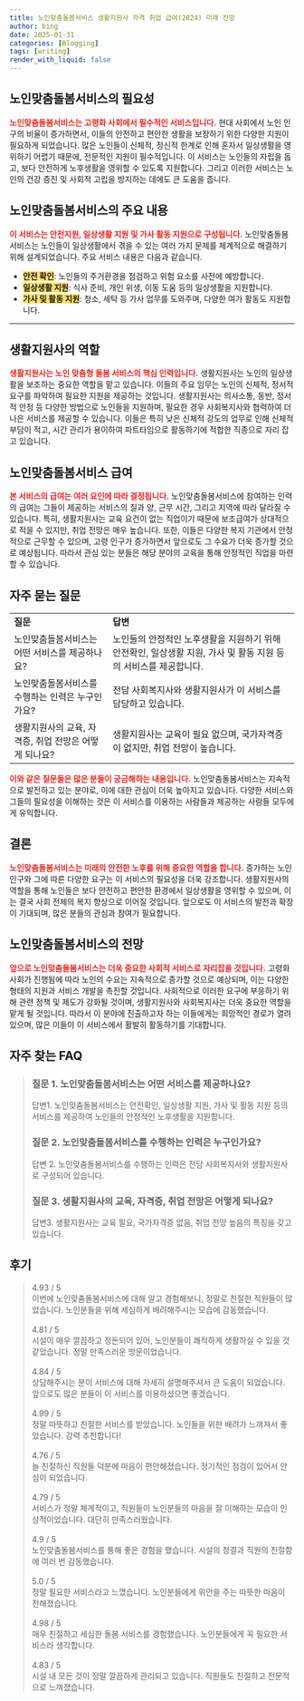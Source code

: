 ```yaml
---
title: 노인맞춤돌봄서비스 생활지원사 자격 취업 급여(2024) 미래 전망
author: bing
date: 2025-01-31
categories: [Blogging]
tags: [writing]
render_with_liquid: false
---
```



<h2 id='노인맞춤돌봄서비스의 필요성'>노인맞춤돌봄서비스의 필요성</h2>

<p><b><span style="color: #ee2323;">노인맞춤돌봄서비스는 고령화 사회에서 필수적인 서비스입니다.</span></b> 현대 사회에서 노인 인구의 비율이 증가하면서, 이들의 안전하고 편안한 생활을 보장하기 위한 다양한 지원이 필요하게 되었습니다. 많은 노인들이 신체적, 정신적 한계로 인해 혼자서 일상생활을 영위하기 어렵기 때문에, 전문적인 지원이 필수적입니다. 이 서비스는 노인들의 자립을 돕고, 보다 안전하게 노후생활을 영위할 수 있도록 지원합니다. 그리고 이러한 서비스는 노인의 건강 증진 및 사회적 고립을 방지하는 데에도 큰 도움을 줍니다.</p>

<h2 id='노인맞춤돌봄서비스의 주요 내용'>노인맞춤돌봄서비스의 주요 내용</h2>

<p><b><span style="color: #ee2323;">이 서비스는 안전지원, 일상생활 지원 및 가사 활동 지원으로 구성됩니다.</span></b> 노인맞춤돌봄서비스는 노인들이 일상생활에서 겪을 수 있는 여러 가지 문제를 체계적으로 해결하기 위해 설계되었습니다. 주요 서비스 내용은 다음과 같습니다.</p>

<ul>
    <li><b><span style="background-color: #ffe066;">안전 확인</span></b>: 노인들의 주거환경을 점검하고 위험 요소를 사전에 예방합니다.</li>
    <li><b><span style="background-color: #ffe066;">일상생활 지원</span></b>: 식사 준비, 개인 위생, 이동 도움 등의 일상생활을 지원합니다.</li>
    <li><b><span style="background-color: #ffe066;">가사 및 활동 지원</span></b>: 청소, 세탁 등 가사 업무를 도와주며, 다양한 여가 활동도 지원합니다.</li>
</ul>

<hr />

<h2 id='생활지원사의 역할'>생활지원사의 역할</h2>

<p><b><span style="color: #ee2323;">생활지원사는 노인 맞춤형 돌봄 서비스의 핵심 인력입니다.</span></b> 생활지원사는 노인의 일상생활을 보조하는 중요한 역할을 맡고 있습니다. 이들의 주요 임무는 노인의 신체적, 정서적 요구를 파악하여 필요한 지원을 제공하는 것입니다. 생활지원사는 의사소통, 동반, 정서적 안정 등 다양한 방법으로 노인들을 지원하며, 필요한 경우 사회복지사와 협력하여 더 나은 서비스를 제공할 수 있습니다. 이들은 특히 낮은 신체적 강도의 업무로 인해 신체적 부담이 적고, 시간 관리가 용이하여 파트타임으로 활동하기에 적합한 직종으로 자리 잡고 있습니다.</p>

<h2 id='노인맞춤돌봄서비스 급여'>노인맞춤돌봄서비스 급여</h2>

<p><b><span style="color: #ee2323;">본 서비스의 급여는 여러 요인에 따라 결정됩니다.</span></b> 노인맞춤돌봄서비스에 참여하는 인력의 급여는 그들이 제공하는 서비스의 질과 양, 근무 시간, 그리고 지역에 따라 달라질 수 있습니다. 특히, 생활지원사는 교육 요건이 없는 직업이기 때문에 보조급여가 상대적으로 적을 수 있지만, 취업 전망은 매우 높습니다. 또한, 이들은 다양한 복지 기관에서 안정적으로 근무할 수 있으며, 고령 인구가 증가하면서 앞으로도 그 수요가 더욱 증가할 것으로 예상됩니다. 따라서 관심 있는 분들은 해당 분야의 교육을 통해 안정적인 직업을 마련할 수 있습니다.</p>

<h2 id='자주 묻는 질문'>자주 묻는 질문</h2>

<table>
    <tr>
        <td><b>질문</b></td>
        <td><b>답변</b></td>
    </tr>
    <tr>
        <td>노인맞춤돌봄서비스는 어떤 서비스를 제공하나요?</td>
        <td>노인들의 안정적인 노후생활을 지원하기 위해 안전확인, 일상생활 지원, 가사 및 활동 지원 등의 서비스를 제공합니다.</td>
    </tr>
    <tr>
        <td>노인맞춤돌봄서비스를 수행하는 인력은 누구인가요?</td>
        <td>전담 사회복지사와 생활지원사가 이 서비스를 담당하고 있습니다.</td>
    </tr>
    <tr>
        <td>생활지원사의 교육, 자격증, 취업 전망은 어떻게 되나요?</td>
        <td>생활지원사는 교육이 필요 없으며, 국가자격증이 없지만, 취업 전망이 높습니다.</td>
    </tr>
</table>

<p><b><span style="color: #ee2323;">이와 같은 질문들은 많은 분들이 궁금해하는 내용입니다.</span></b> 노인맞춤돌봄서비스는 지속적으로 발전하고 있는 분야로, 이에 대한 관심이 더욱 높아지고 있습니다. 다양한 서비스와 그들의 필요성을 이해하는 것은 이 서비스를 이용하는 사람들과 제공하는 사람들 모두에게 유익합니다.</p>

<h2 id='결론'>결론</h2>

<p><b><span style="color: #ee2323;">노인맞춤돌봄서비스는 미래의 안전한 노후를 위해 중요한 역할을 합니다.</span></b> 증가하는 노인 인구와 그에 따른 다양한 요구는 이 서비스의 필요성을 더욱 강조합니다. 생활지원사의 역할을 통해 노인들은 보다 안전하고 편안한 환경에서 일상생활을 영위할 수 있으며, 이는 결국 사회 전체의 복지 향상으로 이어질 것입니다. 앞으로도 이 서비스의 발전과 확장이 기대되며, 많은 분들의 관심과 참여가 필요합니다.</p>

<h2 id='노인맞춤돌봄서비스의 전망'>노인맞춤돌봄서비스의 전망</h2>

<p><b><span style="color: #ee2323;">앞으로 노인맞춤돌봄서비스는 더욱 중요한 사회적 서비스로 자리잡을 것입니다.</span></b> 고령화 사회가 진행됨에 따라 노인의 수요는 지속적으로 증가할 것으로 예상되며, 이는 다양한 형태의 지원과 서비스 개발을 촉진할 것입니다. 사회적으로 이러한 요구에 부응하기 위해 관련 정책 및 제도가 강화될 것이며, 생활지원사와 사회복지사는 더욱 중요한 역할을 맡게 될 것입니다. 따라서 이 분야에 진출하고자 하는 이들에게는 희망적인 경로가 열려 있으며, 많은 이들이 이 서비스에서 활발히 활동하기를 기대합니다.</p>


<h2 id='자주_찾는_FAQ'>자주 찾는 FAQ</h2>
<div itemscope="" itemtype="https://schema.org/FAQPage"> 
<blockquote> 
<div itemscope="" itemprop="mainEntity" itemtype="https://schema.org/Question"> 
<h3 itemprop="name">질문 1. 노인맞춤돌봄서비스는 어떤 서비스를 제공하나요?</h3> 
<div itemscope="" itemprop="acceptedAnswer" itemtype="https://schema.org/Answer"> 
<span itemprop="text"> 
<p>답변1. 노인맞춤돌봄서비스는 안전확인, 일상생활 지원, 가사 및 활동 지원 등의 서비스를 제공하여 노인들의 안정적인 노후생활을 지원합니다.</p> 
</span> 
</div> 
</div> 

<div itemscope="" itemprop="mainEntity" itemtype="https://schema.org/Question"> 
<h3 itemprop="name">질문 2. 노인맞춤돌봄서비스를 수행하는 인력은 누구인가요?</h3> 
<div itemscope="" itemprop="acceptedAnswer" itemtype="https://schema.org/Answer"> 
<span itemprop="text"> 
<p>답변 2. 노인맞춤돌봄서비스를 수행하는 인력은 전담 사회복지사와 생활지원사로 구성되어 있습니다.</p> 
</span> 
</div> 
</div> 

<div itemscope="" itemprop="mainEntity" itemtype="https://schema.org/Question"> 
<h3 itemprop="name">질문 3. 생활지원사의 교육, 자격증, 취업 전망은 어떻게 되나요?</h3> 
<div itemscope="" itemprop="acceptedAnswer" itemtype="https://schema.org/Answer"> 
<span itemprop="text"> 
<p>답변3. 생활지원사는 교육 필요, 국가자격증 없음, 취업 전망 높음의 특징을 갖고 있습니다.</p> 
</span> 
</div> 
</div> 
</blockquote> 
</div>
<h2 id='후기'>후기</h2>
<div itemscope itemtype="https://schema.org/Product">
  <blockquote>
  <div itemprop="review" itemscope itemtype="https://schema.org/Review">
      <div itemprop="reviewRating" itemscope itemtype="https://schema.org/Rating"> <span itemprop="ratingValue">4.93</span> / <span itemprop="bestRating">5</span> </div>
      <span itemprop="reviewBody">이번에 노인맞춤돌봄서비스에 대해 알고 경험해보니, 정말로 친절한 직원들이 많았습니다. 노인분들을 위해 세심하게 배려해주시는 모습에 감동했습니다.</span>
  </div>
  <br>
  <div itemprop="review" itemscope itemtype="https://schema.org/Review">
      <div itemprop="reviewRating" itemscope itemtype="https://schema.org/Rating"> <span itemprop="ratingValue">4.81</span> / <span itemprop="bestRating">5</span> </div>
      <span itemprop="reviewBody">시설이 매우 깔끔하고 정돈되어 있어, 노인분들이 쾌적하게 생활하실 수 있을 것 같았습니다. 정말 만족스러운 방문이었습니다.</span>
  </div>
  <br>
  <div itemprop="review" itemscope itemtype="https://schema.org/Review">
      <div itemprop="reviewRating" itemscope itemtype="https://schema.org/Rating"> <span itemprop="ratingValue">4.84</span> / <span itemprop="bestRating">5</span> </div>
      <span itemprop="reviewBody">상담해주시는 분이 서비스에 대해 자세히 설명해주셔서 큰 도움이 되었습니다. 앞으로도 많은 분들이 이 서비스를 이용하셨으면 좋겠습니다.</span>
  </div>
  <br>
  <div itemprop="review" itemscope itemtype="https://schema.org/Review">
      <div itemprop="reviewRating" itemscope itemtype="https://schema.org/Rating"> <span itemprop="ratingValue">4.99</span> / <span itemprop="bestRating">5</span> </div>
      <span itemprop="reviewBody">정말 따뜻하고 친절한 서비스를 받았습니다. 노인들을 위한 배려가 느껴져서 좋았습니다. 강력 추천합니다!</span>
  </div>
  <br>
  <div itemprop="review" itemscope itemtype="https://schema.org/Review">
      <div itemprop="reviewRating" itemscope itemtype="https://schema.org/Rating"> <span itemprop="ratingValue">4.76</span> / <span itemprop="bestRating">5</span> </div>
      <span itemprop="reviewBody">늘 친절하신 직원들 덕분에 마음이 편안해졌습니다. 정기적인 점검이 있어서 안심이 되었습니다.</span>
  </div>
  <br>
  <div itemprop="review" itemscope itemtype="https://schema.org/Review">
      <div itemprop="reviewRating" itemscope itemtype="https://schema.org/Rating"> <span itemprop="ratingValue">4.79</span> / <span itemprop="bestRating">5</span> </div>
      <span itemprop="reviewBody">서비스가 정말 체계적이고, 직원들이 노인분들의 마음을 잘 이해하는 모습이 인상적이었습니다. 대단히 만족스러웠습니다.</span>
  </div>
  <br>
  <div itemprop="review" itemscope itemtype="https://schema.org/Review">
      <div itemprop="reviewRating" itemscope itemtype="https://schema.org/Rating"> <span itemprop="ratingValue">4.9</span> / <span itemprop="bestRating">5</span> </div>
      <span itemprop="reviewBody">노인맞춤돌봄서비스를 통해 좋은 경험을 했습니다. 시설의 청결과 직원의 친절함에 여러 번 감동했습니다.</span>
  </div>
  <br>
  <div itemprop="review" itemscope itemtype="https://schema.org/Review">
      <div itemprop="reviewRating" itemscope itemtype="https://schema.org/Rating"> <span itemprop="ratingValue">5.0</span> / <span itemprop="bestRating">5</span> </div>
      <span itemprop="reviewBody">정말 필요한 서비스라고 느꼈습니다. 노인분들에게 위안을 주는 따뜻한 마음이 전해졌습니다.</span>
  </div>
  <br>
  <div itemprop="review" itemscope itemtype="https://schema.org/Review">
      <div itemprop="reviewRating" itemscope itemtype="https://schema.org/Rating"> <span itemprop="ratingValue">4.98</span> / <span itemprop="bestRating">5</span> </div>
      <span itemprop="reviewBody">매우 친절하고 세심한 돌봄 서비스를 경험했습니다. 노인분들에게 꼭 필요한 서비스라 생각합니다.</span>
  </div>
  <br>
  <div itemprop="review" itemscope itemtype="https://schema.org/Review">
      <div itemprop="reviewRating" itemscope itemtype="https://schema.org/Rating"> <span itemprop="ratingValue">4.83</span> / <span itemprop="bestRating">5</span> </div>
      <span itemprop="reviewBody">시설 내 모든 것이 정말 깔끔하게 관리되고 있습니다. 직원들도 친절하고 전문적으로 느껴졌습니다.</span>
  </div>
  </blockquote>
</div>
